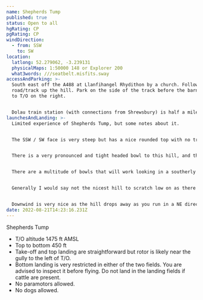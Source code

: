 ```yaml
---
name: Shepherds Tump
published: true
status: Open to all
hgRating: CP
pgRating: CP
windDirection:
  - from: SSW
    to: SW
location:
  latlong: 52.279062, -3.239131
  physicalMaps: 1:50000 148 or Explorer 200
  what3words: ///seatbelt.misfits.sway
accessAndParking: >-
  South east off the A488 at Llanfihangel Rhydithon by a church. Follow the
  road/track up the hill. Park on the side of the track before the barn and walk
  to T/O on the right.


  Dolau train station (with connections from Shrewsbury) is half a mile from the end of the track so easily within walking distance – good for if you go XC.
launchesAndLanding: >-
  Limited experience of Shepherds Tump, but some notes about it.


  The SSW / SW face is very steep but has a nice rounded top with no trees, bushes, bracken to worry about, and only one fence a long way back, so looks ideal for ground handling as well as the less experienced to practice launching – slope landing would be very technical though. The bottom landing fields often have cows and calves in them – best to go and check them out before you launch as the nearest field is partly hidden by trees and the further one is a long way out. Please don’t use cow fields for yours and the animals sake.


  There is a very pronounced and tight headed bowl to this hill, and the west facing end of the bowl will work, but suffers with a strong venturi effect. Plenty of space to get blown back though.


  There are a multitude of bowls that will work looking in a southerly direction, some of which are official Mid Wales club sites, so you may see pilots on those – farmers need paying for access I understand. They take a variety of wind directions.


  Generally I would say not the nicest hill to scratch low on as there are big trees lower down the slope to create turbulence, however the more west there is to the wind the better the landscape is upwind so is probably smoother in that case


  Downwind is very nice as the hill drops away as you run in a NE direction along the valley – with train stations along it
date: 2022-08-21T14:23:16.231Z
---
```

Shepherds Tump

* T/O altitude 1475 ft AMSL
* Top to bottom 450 ft
* Take-off and top landing are straightforward but rotor is likely near the gully to the left of T/O.
* Bottom landing is very restricted in either of the two fields. You are advised to inspect it before flying. Do not land in the landing fields if cattle are present.
* No paramotors allowed.
* No dogs allowed.